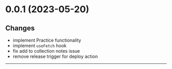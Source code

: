 <a name="0.0.1"></a>

# 0.0.1 (2023-05-20)

## Changes

- implement Practice functionality
- implement `useFetch` hook
- fix add to collection notes issue
- remove release trigger for deploy action

---
